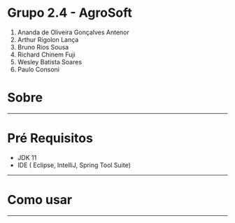 # Grupo 2.4 - AgroSoft

1. Ananda de Oliveira Gonçalves Antenor
1. Arthur Rigolon Lança
1. Bruno Rios Sousa
1. Richard Chinem Fuji
1. Wesley Batista Soares
1. Paulo Consoni



# Sobre

-------------------

# Pré Requisitos

* JDK 11
* IDE ( Eclipse, IntelliJ, Spring Tool Suite)


----------------------


# Como usar

-----------------
